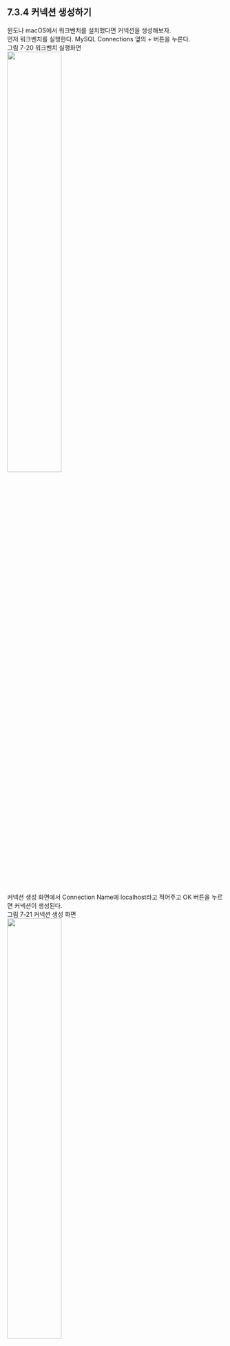 ## 7.3.4 커넥션 생성하기
윈도나 macOS에서 워크벤치를 설치했다면 커넥션을 생성해보자.   
먼저 워크벤치를 실행한다. MySQL Connections 옆의 + 버튼을 누른다.  
그림 7-20 워크벤치 실행화면  
<img src="https://user-images.githubusercontent.com/33191974/151764571-1c275832-ade7-4e4f-b798-394bac4b791b.png" width="50%" height="50%"/>   
커넥션 생성 화면에서 Connection Name에 localhost라고 적어주고 OK 버튼을 누르면 커넥션이 생성된다.   
그림 7-21 커넥션 생성 화면   
<img src="https://user-images.githubusercontent.com/33191974/151764761-df4ae06f-b706-4ce0-88a6-5f5a2d5bec74.png" width="50%" height="50%"/>     
MySQL Connections에 새로 생성된 localhost를 누른다. 설치 시 입력했던 비밀번호로 접속할 수 있다.   
Save password in valut는 비밀번호를 저장하는 옵션이다.   
그림 7-22 root 비밀번호를 입력해 접속   
<img src="https://user-images.githubusercontent.com/33191974/151765022-0485fa5d-c25f-488f-96ee-5f2108e2f4d1.png" width="50%" height="50%"/>     
다음은 접속 화면이다.  
그림 7-23 커넥션 성공 화면  
<img src="https://user-images.githubusercontent.com/33191974/151765095-52b98019-8bc6-453d-b232-22f36d58d061.png" width="50%" height="50%"/>   
